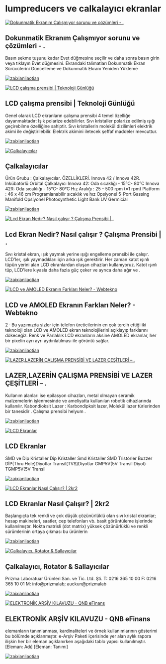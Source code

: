# lumpreducers ve calkalayıcı ekranlar
<a href="https://mnn.zoosnet.net/LR/Chatpre.aspx?id=MNN94995150&p=https://topgrinding.com/" target="_blank">![Dokunmatik Ekranım Çalışmıyor sorunu ve çözümleri - .](https://github.com/technlg/images/blob/main/13.jpg)</a>
## Dokunmatik Ekranım Çalışmıyor sorunu ve çözümleri - .
Basın sekme tuşunu kadar Evet düğmesine seçilir ve daha sonra basın girin veya tıklayın Evet düğmesini. Ekrandaki talimatları Dokunmatik Ekran Sürücülerini Güncelleme ve Dokunmatik Ekranı Yeniden Yükleme
<a href="https://mnn.zoosnet.net/LR/Chatpre.aspx?id=MNN94995150&p=https://topgrinding.com/" target="_blank"><img src="https://github.com/technlg/images/raw/main/chat11.jpg" alt="zaixianliaotian"/></a><a href="//whatsapp.shibangsoft.com/WhatsApp.php" ><img src="https://github.com/technlg/images/raw/main/chat11.png" alt=""></a>
<a href="https://mnn.zoosnet.net/LR/Chatpre.aspx?id=MNN94995150&p=https://topgrinding.com/" target="_blank">![LCD çalışma prensibi | Teknoloji Günlüğü](https://github.com/technlg/images/blob/main/40.jpg)</a>
## LCD çalışma prensibi | Teknoloji Günlüğü
Genel olarak LCD ekranların çalışma prensibi 4 temel özelliğe dayanmaktadır: Işık polarize edebilirler. Sıvı kristaller polarize edilmiş ışığı geçirebilme özelliğine sahiptir. Sıvı kristallerin molekül dizilimleri elektrik akimi ile değiştirilebilir. Elektrik akimini iletecek şeffaf maddeler mevcuttur.
<a href="https://mnn.zoosnet.net/LR/Chatpre.aspx?id=MNN94995150&p=https://topgrinding.com/" target="_blank"><img src="https://github.com/technlg/images/raw/main/chat11.jpg" alt="zaixianliaotian"/></a><a href="//whatsapp.shibangsoft.com/WhatsApp.php" ><img src="https://github.com/technlg/images/raw/main/chat11.png" alt=""></a>
<a href="https://mnn.zoosnet.net/LR/Chatpre.aspx?id=MNN94995150&p=https://topgrinding.com/" target="_blank">![Çalkalayıcılar](https://github.com/technlg/images/blob/main/54.jpg)</a>
## Çalkalayıcılar
Ürün Grubu : Çalkalayıcılar. ÖZELLİKLERİ. Innova 42 / Innova 42R. Inkübatörlü Orbital Çalkalayıcı Innova 42: Oda sıcaklığı - 15°C- 80°C Innova 42R: Oda sıcaklığı - 15°C- 80°C Hız Aralığı : 25 - 500 rpm (±1 rpm) Platform : 46 x 46 cm Programlanabilir sıcaklık ve hız Opsiyonel 5-Port Gassing Manifold Opsiyonel Photosynthetic Light Bank UV Germicial 
<a href="https://mnn.zoosnet.net/LR/Chatpre.aspx?id=MNN94995150&p=https://topgrinding.com/" target="_blank"><img src="https://github.com/technlg/images/raw/main/chat11.jpg" alt="zaixianliaotian"/></a><a href="//whatsapp.shibangsoft.com/WhatsApp.php" ><img src="https://github.com/technlg/images/raw/main/chat11.png" alt=""></a>
<a href="https://mnn.zoosnet.net/LR/Chatpre.aspx?id=MNN94995150&p=https://topgrinding.com/" target="_blank">![Lcd Ekran Nedir? Nasıl çalışır ? Çalışma Prensibi | .](https://github.com/technlg/images/blob/main/3.jpg)</a>
## Lcd Ekran Nedir? Nasıl çalışır ? Çalışma Prensibi | .
Sıvı kristal ekran, ışık yaymak yerine ışığı engelleme prensibi ile çalışır. LCD'ler, ışık yaymadıkları için arka ışık gerektirir. Her zaman katot ışınlı tüpün yerini alan LCD ekranlardan oluşan cihazları kullanıyoruz. Katot ışınlı tüp, LCD'lere kıyasla daha fazla güç çeker ve ayrıca daha ağır ve .
<a href="https://mnn.zoosnet.net/LR/Chatpre.aspx?id=MNN94995150&p=https://topgrinding.com/" target="_blank"><img src="https://github.com/technlg/images/raw/main/chat11.jpg" alt="zaixianliaotian"/></a><a href="//whatsapp.shibangsoft.com/WhatsApp.php" ><img src="https://github.com/technlg/images/raw/main/chat11.png" alt=""></a>
<a href="https://mnn.zoosnet.net/LR/Chatpre.aspx?id=MNN94995150&p=https://topgrinding.com/" target="_blank">![LCD ve AMOLED Ekranın Farkları Neler? - Webtekno](https://github.com/technlg/images/blob/main/52.jpg)</a>
## LCD ve AMOLED Ekranın Farkları Neler? - Webtekno
2 · Bu yazımızda sizler için telefon üreticilerinin en çok tercih ettiği iki teknoloji olan LCD ve AMOLED ekran teknolojilerini açıklayıp farklarını dökeceğiz. Renk ve Parlaklık LCD ekranların aksine AMOLED ekranlar, her bir pixelin ayrı ayrı aydınlatılması ile görüntü sağlar.
<a href="https://mnn.zoosnet.net/LR/Chatpre.aspx?id=MNN94995150&p=https://topgrinding.com/" target="_blank"><img src="https://github.com/technlg/images/raw/main/chat11.jpg" alt="zaixianliaotian"/></a><a href="//whatsapp.shibangsoft.com/WhatsApp.php" ><img src="https://github.com/technlg/images/raw/main/chat11.png" alt=""></a>
<a href="https://mnn.zoosnet.net/LR/Chatpre.aspx?id=MNN94995150&p=https://topgrinding.com/" target="_blank">![LAZER,LAZERİN ÇALIŞMA PRENSİBİ VE LAZER ÇEŞİTLERİ – .](https://github.com/technlg/images/blob/main/22.jpg)</a>
## LAZER,LAZERİN ÇALIŞMA PRENSİBİ VE LAZER ÇEŞİTLERİ – .
Kullanım alanları ise epilasyon cihazları, metal olmayan seramik malzemelerin işlenmesinde ve ameliyatta kullanılan robotik cihazlarında kullanılır. Kabondioksit Lazer : Karbondipksit lazer, Molekül lazer türlerinden bir tanesidir . Çalışma prensibi helyum .
<a href="https://mnn.zoosnet.net/LR/Chatpre.aspx?id=MNN94995150&p=https://topgrinding.com/" target="_blank"><img src="https://github.com/technlg/images/raw/main/chat11.jpg" alt="zaixianliaotian"/></a><a href="//whatsapp.shibangsoft.com/WhatsApp.php" ><img src="https://github.com/technlg/images/raw/main/chat11.png" alt=""></a>
<a href="https://mnn.zoosnet.net/LR/Chatpre.aspx?id=MNN94995150&p=https://topgrinding.com/" target="_blank">![LCD Ekranlar](https://github.com/technlg/images/blob/main/51.jpg)</a>
## LCD Ekranlar
SMD ve Dip Kristaller Dip Kristaller Smd Kristaller SMD Tristörler Buzzer DİP(Thru Hole)Diyotlar Transil(TVS)Diyotlar GMP5V(5V Transil Diyot) TGMP5V(5V Transil
<a href="https://mnn.zoosnet.net/LR/Chatpre.aspx?id=MNN94995150&p=https://topgrinding.com/" target="_blank"><img src="https://github.com/technlg/images/raw/main/chat11.jpg" alt="zaixianliaotian"/></a><a href="//whatsapp.shibangsoft.com/WhatsApp.php" ><img src="https://github.com/technlg/images/raw/main/chat11.png" alt=""></a>
<a href="https://mnn.zoosnet.net/LR/Chatpre.aspx?id=MNN94995150&p=https://topgrinding.com/" target="_blank">![LCD Ekranlar Nasıl Çalışır? | 2kr2](https://github.com/technlg/images/blob/main/36.jpg)</a>
## LCD Ekranlar Nasıl Çalışır? | 2kr2
Başlangıçta tek renkli ve çok düşük çözünürlüklü olan sıvı kristal ekranlar; hesap makineleri, saatler, cep telefonları vb. basit görüntüleme işlerinde kullanılmıştır. Nokta matrisli (dot matrix) yüksek çözünürlüklü ve renkli sürümlerinin ortaya çıkması bu ürünlerin
<a href="https://mnn.zoosnet.net/LR/Chatpre.aspx?id=MNN94995150&p=https://topgrinding.com/" target="_blank"><img src="https://github.com/technlg/images/raw/main/chat11.jpg" alt="zaixianliaotian"/></a><a href="//whatsapp.shibangsoft.com/WhatsApp.php" ><img src="https://github.com/technlg/images/raw/main/chat11.png" alt=""></a>
<a href="https://mnn.zoosnet.net/LR/Chatpre.aspx?id=MNN94995150&p=https://topgrinding.com/" target="_blank">![Çalkalayıcı, Rotator & Sallayıcılar](https://github.com/technlg/images/blob/main/27.jpg)</a>
## Çalkalayıcı, Rotator & Sallayıcılar
Prizma Laboratuar Ürünleri San. ve Tic. Ltd. Şti. T: 0216 365 10 00 F: 0216 365 10 01 M: info@prizmalab; auckun@prizmalab
<a href="https://mnn.zoosnet.net/LR/Chatpre.aspx?id=MNN94995150&p=https://topgrinding.com/" target="_blank"><img src="https://github.com/technlg/images/raw/main/chat11.jpg" alt="zaixianliaotian"/></a><a href="//whatsapp.shibangsoft.com/WhatsApp.php" ><img src="https://github.com/technlg/images/raw/main/chat11.png" alt=""></a>
<a href="https://mnn.zoosnet.net/LR/Chatpre.aspx?id=MNN94995150&p=https://topgrinding.com/" target="_blank">![ELEKTRONİK ARŞİV KILAVUZU - QNB eFinans](https://github.com/technlg/images/blob/main/21.jpg)</a>
## ELEKTRONİK ARŞİV KILAVUZU - QNB eFinans
elemanların tanımlanması, kardinaliteleri ve örnek kullanımlarının gösterimi bu bölümde açıklanmıştır. e-Arşiv Paketi içerisinde yer alan aylık rapora ilişkin her bir eleman açıklanırken aşağıdaki tablo yapısı kullanılmıştır. [Eleman: Adı] [Eleman: Tanımı]
<a href="https://mnn.zoosnet.net/LR/Chatpre.aspx?id=MNN94995150&p=https://topgrinding.com/" target="_blank"><img src="https://github.com/technlg/images/raw/main/chat11.jpg" alt="zaixianliaotian"/></a><a href="//whatsapp.shibangsoft.com/WhatsApp.php" ><img src="https://github.com/technlg/images/raw/main/chat11.png" alt=""></a>
